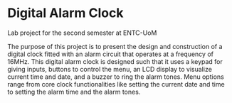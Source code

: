 # Digital Alarm Clock

Lab project for the second semester at ENTC-UoM

The purpose of this project is to present the design and construction of a digital clock fitted with an alarm circuit that operates at a frequency of 16MHz. This digital alarm clock is designed such that it uses a keypad for giving inputs, buttons to control the menu, an LCD display to visualize current time and date, and a buzzer to ring the alarm tones. Menu options range from core clock functionalities like setting the current date and time to setting the alarm time and the alarm tones. 
